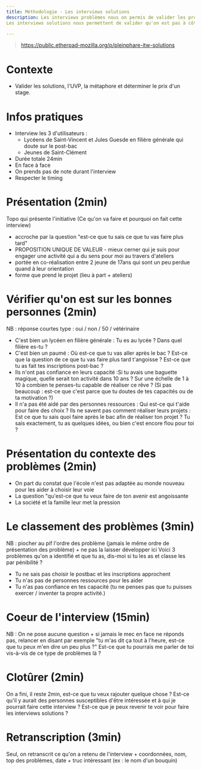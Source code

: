 ```yaml
---
title: Méthodologie - Les interviews solutions
description: Les interviews problèmes nous on permis de valider les problèmes que les jeunes rencontrés réellement (cf - Méthodologie - Les interviews problèmes) à partir de ça, nous avons fabriqué des solutions constituant le contenu de notre projet. 
Les interviews solutions nous permettent de valider qu'on est pas à côté de la plaque, que les solutions qu'on propose répoondent bien à des problèmes, vérifier la proposition unique de valeur, la métaphore et le prix.

---
```


> https://public.etherpad-mozilla.org/p/pleinphare-itw-solutions

# Contexte 
- Valider les solutions, l'UVP, la métaphore et déterminer le prix d'un stage.

# Infos pratiques
- Interview les 3 d'utilisateurs :
  - Lycéens de Saint-Vincent et Jules Guesde en filière générale qui doute sur le post-bac
  - Jeunes de Saint-Clément
- Durée totale 24min
- En face à face
- On prends pas de note durant l'interview
- Respecter le timing

# Présentation (2min)
Topo qui présente l'initiative (Ce qu'on va faire et pourquoi on fait cette interview)
- accroche par la question "est-ce que tu sais ce que tu vas faire plus tard"
- PROPOSITION UNIQUE DE VALEUR - mieux cerner qui je suis pour engager une activité qui a du sens pour moi au travers d'ateliers
- portée en co-réalisation entre 2 jeune de 17ans qui sont un peu perdue quand à leur orientation 
- forme que prend le projet (lieu à part + ateliers)

# Vérifier qu'on est sur les bonnes personnes (2min)
NB : réponse courtes type : oui / non / 50 / vétérinaire
- C'est bien un lycéen en filière générale : Tu es au lycée ? Dans quel filière es-tu ? 
- C'est bien un paumé : Où est-ce que tu vas aller après le bac ? Est-ce que la question de ce que tu vas faire plus tard t'angoisse ? Est-ce que tu as fait tes inscriptions post-bac ?
- Ils n'ont pas confiance en leurs capacité :Si tu avais une baguette magique, quelle serait ton activité dans 10 ans ? Sur une échelle de 1 à 10 à combien te penses-tu  capable de réaliser ce rêve ? (Si pas beaucoup : est-ce que c'est parce que tu doutes de tes capacités ou de ta motivation ?)
- Il n'a pas été aidé par des personnes ressources : Qui est-ce qui t'aide pour faire des choix ?
Ils ne savent pas comment réaliser leurs projets : Est ce que tu sais quoi faire après le bac afin de réaliser ton projet ? Tu sais exactement, tu as quelques idées, ou bien c'est encore flou pour toi ?
# Présentation du contexte des problèmes (2min)
- On part du constat que l'école n'est pas adaptée au monde nouveau pour les aider à choisir leur voie
- La question "qu'est-ce que tu veux faire de ton avenir est angoissante
- La société et la famille leur met la pression

# Le classement des problèmes (3min)
NB : piocher au pif l'ordre des problème (jamais le même ordre de présentation des problème)  + ne pas la laisser développer ici
Voici 3 problèmes qu'on a identifié et que tu as, dis-moi si tu les as et classe les par pénibilité ?
- Tu ne sais pas choisir le postbac et les inscriptions approchent
- Tu n'as pas de personnes ressources pour les aider
- Tu n'as pas confiance en tes capacité (tu ne penses pas que tu puisses exercer / inventer ta propre activité.) 

 # Coeur de l'interview (15min)
NB : On ne pose aucune question + si jamais le mec en face ne réponds pas, relancer en disant par exemple "tu m'as dit ça tout à l'heure, est-ce que tu peux m'en dire un peu plus ?"
Est-ce que tu pourrais me parler de toi vis-à-vis de ce type de problèmes là ?

# Clotûrer (2min)
On a fini, il reste 2min, est-ce que tu veux rajouter quelque chose ? 
Est-ce qu'il y aurait des personnes susceptibles d'être intéressée et à qui je pourrait faire cette interview ?
Est-ce que je peux revenir te voir pour faire les interviews solutions ?

# Retranscription (3min)
Seul, on retranscrit ce qu'on a retenu de l'interview + coordonnées, nom, top des problèmes, date + truc intéressant (ex : le nom d'un bouquin)
